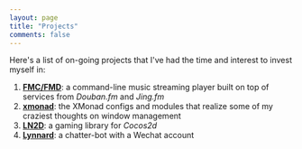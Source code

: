 ```yaml
---
layout: page
title: "Projects"
comments: false
---
```


Here's a list of on-going projects that I've had the time and interest to invest myself in:

1. **[FMC/FMD](https://github.com/lynnard/fmd)**: a command-line music streaming player built on top of services from *Douban.fm* and *Jing.fm*
2. **[xmonad](https://github.com/lynnard/xmonad)**: the XMonad configs and modules that realize some of my craziest thoughts on window management
3. **[LN2D](https://github.com/lynnard/LN2D)**: a gaming library for *Cocos2d*
4. **[Lynnard](/projects/lynnard)**: a chatter-bot with a Wechat account

